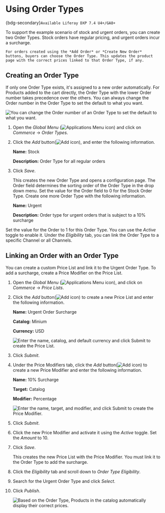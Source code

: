 # Using Order Types

{bdg-secondary}`Available Liferay DXP 7.4 U4+/GA8+`

To support the example scenario of stock and urgent orders, you can create two Order Types. Stock orders have regular pricing, and urgent orders incur a surcharge.

```{important}
For orders created using the *Add Order* or *Create New Order* buttons, buyers can choose the Order Type. This updates the product page with the correct prices linked to that Order Type, if any.
```

## Creating an Order Type

If only one Order Type exists, it's assigned to a new order automatically. For Products added to the cart directly, the Order Type with the lower Order number takes precedence over the others. You can always change the Order number in the Order Type to set the default to what you want.

![You can change the Order number of an Order Type to set the default to what you want.](./using-order-types/images/04.png)

1. Open the *Global Menu* (![Applications Menu icon](../../images/icon-applications-menu.png)) and click on *Commerce* &rarr; *Order Types*.
2. Click the *Add* button(![Add icon](../../images/icon-add.png)), and enter the following information.

   **Name:** Stock

   **Description:** Order Type for all regular orders

3. Click *Save*.

   This creates the new Order Type and opens a configuration page. The Order field determines the sorting order of the Order Type in the drop down menu. Set the value for the Order field to 0 for the Stock Order Type. Create one more Order Type with the following information.

   **Name:** Urgent

   **Description:** Order type for urgent orders that is subject to a 10% surcharge

Set the value for the Order to 1 for this Order Type. You can use the *Active* toggle to enable it. Under the *Eligibility* tab, you can link the Order Type to a specific Channel or all Channels.

## Linking an Order with an Order Type

You can create a custom Price List and link it to the Urgent Order Type. To add a surcharge, create a Price Modifier on the Price List.

1. Open the *Global Menu* (![Applications Menu icon](../../images/icon-applications-menu.png)), and click on *Commerce* &rarr; *Price Lists*.
1. Click the *Add* button(![Add icon](../../images/icon-add.png)) to create a new Price List and enter the following information.

    **Name:** Urgent Order Surcharge

    **Catalog:** Minium

    **Currency:** USD

   ![Enter the name, catalog, and default currency and click Submit to create the Price List.](./using-order-types/images/01.png)

1. Click *Submit*.
1. Under the Price Modifiers tab, click the *Add* button(![Add icon](../../images/icon-add.png)) to create a new Price Modifier and enter the following information.

    **Name:** 10% Surcharge

    **Target:** Catalog

    **Modifier:** Percentage

   ![Enter the name, target, and modifier, and click Submit to create the Price Modifier.](./using-order-types/images/02.png)

1. Click *Submit*.
1. Click the new Price Modifier and activate it using the *Active* toggle. Set the *Amount* to 10.
1. Click *Save*.

   This creates the new Price List with the Price Modifier. You must link it to the Order Type to add the surcharge.

1. Click the *Eligibility* tab and scroll down to *Order Type Eligibility*.
1. Search for the Urgent Order Type and click *Select*.
1. Click *Publish*.

   ![Based on the Order Type, Products in the catalog automatically display their correct prices.](./using-order-types/images/03.gif)
